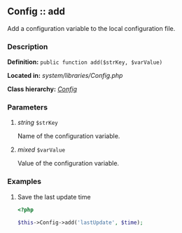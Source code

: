 
Config :: add
-------------------------------------------

Add a configuration variable to the local configuration file.


### Description ###

**Definition:** `public function add($strKey, $varValue)`

**Located in:** *system/libraries/Config.php*

**Class hierarchy:** *[Config](../Config.md)*


### Parameters ###

1. *string* `$strKey`

	Name of the configuration variable.

2. *mixed* `$varValue`

	Value of the configuration variable.



### Examples ###

1. Save the last update time

	```php
	<?php

	$this->Config->add('lastUpdate', $time);